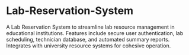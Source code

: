 # Lab-Reservation-System
A Lab Reservation System to streamline lab resource management in educational institutions. Features include secure user authentication, lab scheduling, technician database, and automated summary reports. Integrates with university resource systems for cohesive operation.